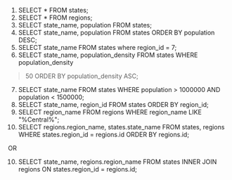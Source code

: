 1) SELECT * FROM states;
2) SELECT * FROM regions;
3) SELECT state_name, population FROM states;
4) SELECT state_name, population FROM states ORDER BY population DESC;
5) SELECT state_name FROM states where region_id = 7;
6) SELECT state_name, population_density FROM states WHERE population_density
> 50 ORDER BY population_density ASC;
7) SELECT state_name FROM states WHERE population > 1000000 AND population  < 1500000;
8) SELECT state_name, region_id FROM states ORDER BY region_id;
9) SELECT region_name FROM regions WHERE region_name LIKE "%Central%";
10)  SELECT regions.region_name, states.state_name FROM states, regions WHERE states.region_id = regions.id ORDER BY regions.id;

OR 

10) SELECT state_name, regions.region_name FROM states INNER JOIN regions ON states.region_id = regions.id;